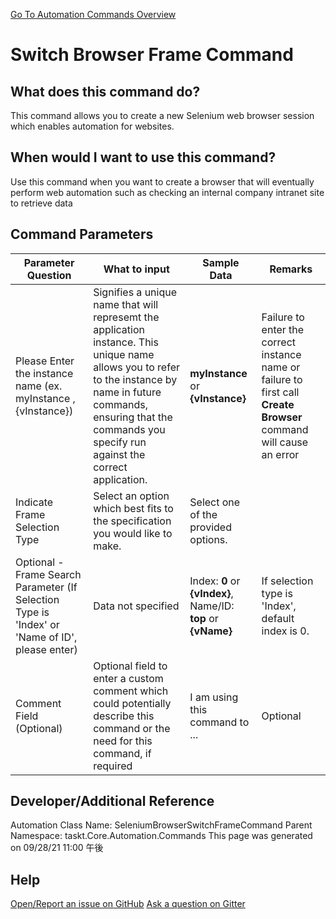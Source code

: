 <!--TITLE: Switch Browser Frame Command -->
<!-- SUBTITLE: a command in the Web Browser Commands group. -->
[Go To Automation Commands Overview](/automation-commands.md)


# Switch Browser Frame Command


## What does this command do?
This command allows you to create a new Selenium web browser session which enables automation for websites.


## When would I want to use this command?
Use this command when you want to create a browser that will eventually perform web automation such as checking an internal company intranet site to retrieve data


## Command Parameters
| Parameter Question   	| What to input  	|  Sample Data 	| Remarks  	|
| ---                    | ---               | ---           | ---       |
|Please Enter the instance name (ex. myInstance , {vInstance})|Signifies a unique name that will represemt the application instance.  This unique name allows you to refer to the instance by name in future commands, ensuring that the commands you specify run against the correct application.|**myInstance** or **{vInstance}**|Failure to enter the correct instance name or failure to first call **Create Browser** command will cause an error|
|Indicate Frame Selection Type|Select an option which best fits to the specification you would like to make.|Select one of the provided options.||
|Optional - Frame Search Parameter (If Selection Type is 'Index' or 'Name of ID', please enter)|Data not specified|Index: **0** or **{vIndex}**, Name/ID: **top** or **{vName}**|If selection type is 'Index', default index is 0.|
|Comment Field (Optional)|Optional field to enter a custom comment which could potentially describe this command or the need for this command, if required|I am using this command to ...|Optional|










## Developer/Additional Reference
Automation Class Name: SeleniumBrowserSwitchFrameCommand
Parent Namespace: taskt.Core.Automation.Commands
This page was generated on 09/28/21 11:00 午後


## Help
[Open/Report an issue on GitHub](https://github.com/saucepleez/taskt/issues/new)
[Ask a question on Gitter](https://gitter.im/taskt-rpa/Lobby)
